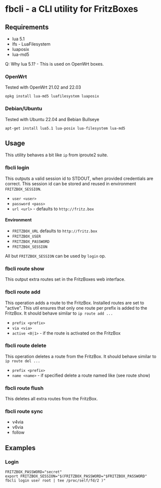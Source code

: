 # fbcli - a CLI utility for FritzBoxes

## Requirements

 * lua 5.1
 * lfs - LuaFilesystem
 * luaposix
 * lua-md5

Q: Why lua 5.1? - This is used on OpenWrt boxes.

### OpenWrt

Tested with OpenWrt 21.02 and 22.03
```
opkg install lua-md5 luafilesystem luaposix
```

### Debian/Ubuntu

Tested with Ubuntu 22.04 and Bebian Bullseye
```
apt-get install lua5.1 lua-posix lua-filesystem lua-md5
```

## Usage

This utility behaves a bit like `ip` from iproute2 suite.

### fbcli login

This outputs a valid session id to STDOUT, when provided credentials are correct.
This session id can be stored and reused in environment `FRITZBOX_SESSION`.
 
 * `user <user>`
 * `password <pass>`
 * `url <url>` - defaults to `http://fritz.box`

#### Environment

 * `FRITZBOX_URL` defaults to `http://fritz.box`
 * `FRITZBOX_USER`
 * `FRITZBOX_PASSWORD`
 * `FRITZBOX_SESSION`

All but `FRITZBOX_SESSION` can be used by `login` op.
  
### fbcli route show

This output extra routes set in the FritzBoxes web interface.

### fbcli route add

This operation adds a route to the FritzBox.
Installed routes are set to "active".
This util ensures that only one route per prefix is added to the FritzBox.
It should behave similar to `ip route add ...`

 * `prefix <prefix>` 
 * `via <via>`
 * `active <0|1>` - if the route is activated on the FritzBox

### fbcli route delete

This operation deletes a route from the FritzBox.
It should behave similar to `ip route del ...`
 
 * `prefix <prefix>` 
 * `name <name>` - if specified delete a route named like <name> (see route show)

### fbcli route flush

This deletes all extra routes from the FritzBox.

### fbcli route sync

 * v4via
 * v6via
 * follow


## Examples

### Login

```
FRITZBOX_PASSWORD="secret"
export FRITZBOX_SESSION="$(FRITZBOX_PASSWORD="$FRITZBOX_PASSWORD" fbcli login user root | tee /proc/self/fd/2 )"
```

